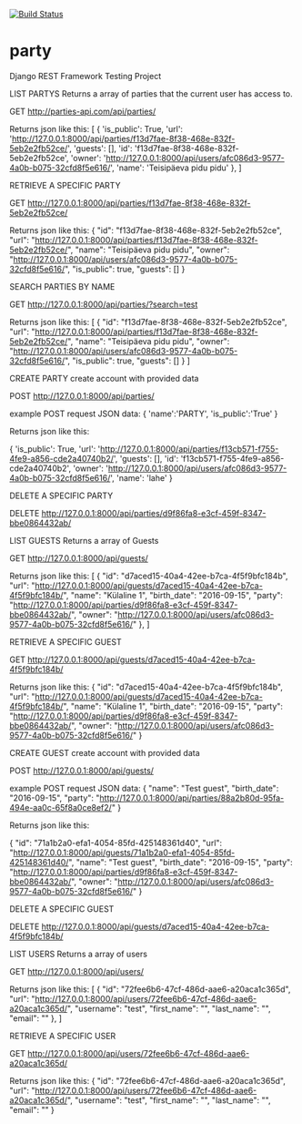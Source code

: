 [![Build Status](https://travis-ci.org/reijoraidma/party.svg?branch=master)](https://travis-ci.org/reijoraidma/party)

# party
Django REST Framework Testing Project


LIST PARTYS
Returns a array of parties that the current user has access to.

GET http://parties-api.com/api/parties/

Returns json like this:
[
    {
        'is_public': True,
        'url': 'http://127.0.0.1:8000/api/parties/f13d7fae-8f38-468e-832f-5eb2e2fb52ce/',
        'guests': [], 'id': 'f13d7fae-8f38-468e-832f-5eb2e2fb52ce',
        'owner': 'http://127.0.0.1:8000/api/users/afc086d3-9577-4a0b-b075-32cfd8f5e616/',
        'name': 'Teisipäeva pidu pidu'
    },
]



RETRIEVE A SPECIFIC PARTY

GET http://127.0.0.1:8000/api/parties/f13d7fae-8f38-468e-832f-5eb2e2fb52ce/

Returns json like this:
{
    "id": "f13d7fae-8f38-468e-832f-5eb2e2fb52ce",
    "url": "http://127.0.0.1:8000/api/parties/f13d7fae-8f38-468e-832f-5eb2e2fb52ce/",
    "name": "Teisipäeva pidu pidu",
    "owner": "http://127.0.0.1:8000/api/users/afc086d3-9577-4a0b-b075-32cfd8f5e616/",
    "is_public": true,
    "guests": []
}



SEARCH PARTIES BY NAME

GET http://127.0.0.1:8000/api/parties/?search=test

Returns json like this:
  [
    {
        "id": "f13d7fae-8f38-468e-832f-5eb2e2fb52ce",
        "url": "http://127.0.0.1:8000/api/parties/f13d7fae-8f38-468e-832f-5eb2e2fb52ce/",
        "name": "Teisipäeva pidu pidu",
        "owner": "http://127.0.0.1:8000/api/users/afc086d3-9577-4a0b-b075-32cfd8f5e616/",
        "is_public": true,
        "guests": []
    }
]



CREATE PARTY
create account with provided data

POST http://127.0.0.1:8000/api/parties/

example POST request JSON data:
{
'name':'PARTY',
'is_public':'True'
}

Returns json like this:

{
    'is_public': True, 'url': 'http://127.0.0.1:8000/api/parties/f13cb571-f755-4fe9-a856-cde2a40740b2/',
    'guests': [],
    'id': 'f13cb571-f755-4fe9-a856-cde2a40740b2',
    'owner': 'http://127.0.0.1:8000/api/users/afc086d3-9577-4a0b-b075-32cfd8f5e616/',
    'name': 'lahe'
}



DELETE A SPECIFIC PARTY

DELETE http://127.0.0.1:8000/api/parties/d9f86fa8-e3cf-459f-8347-bbe0864432ab/



LIST GUESTS
Returns a array of Guests

GET http://127.0.0.1:8000/api/guests/

Returns json like this:
[
    {
        "id": "d7aced15-40a4-42ee-b7ca-4f5f9bfc184b",
        "url": "http://127.0.0.1:8000/api/guests/d7aced15-40a4-42ee-b7ca-4f5f9bfc184b/",
        "name": "Külaline 1",
        "birth_date": "2016-09-15",
        "party": "http://127.0.0.1:8000/api/parties/d9f86fa8-e3cf-459f-8347-bbe0864432ab/",
        "owner": "http://127.0.0.1:8000/api/users/afc086d3-9577-4a0b-b075-32cfd8f5e616/"
    },
]



RETRIEVE A SPECIFIC GUEST

GET http://127.0.0.1:8000/api/guests/d7aced15-40a4-42ee-b7ca-4f5f9bfc184b/

Returns json like this:
{
    "id": "d7aced15-40a4-42ee-b7ca-4f5f9bfc184b",
    "url": "http://127.0.0.1:8000/api/guests/d7aced15-40a4-42ee-b7ca-4f5f9bfc184b/",
    "name": "Külaline 1",
    "birth_date": "2016-09-15",
    "party": "http://127.0.0.1:8000/api/parties/d9f86fa8-e3cf-459f-8347-bbe0864432ab/",
    "owner": "http://127.0.0.1:8000/api/users/afc086d3-9577-4a0b-b075-32cfd8f5e616/"
}



CREATE GUEST
create account with provided data

POST http://127.0.0.1:8000/api/guests/

example POST request JSON data:
{
    "name": "Test guest",
    "birth_date": "2016-09-15",
    "party": "http://127.0.0.1:8000/api/parties/88a2b80d-95fa-494e-aa0c-65f8a0ce8ef2/"
}

Returns json like this:

{
    "id": "71a1b2a0-efa1-4054-85fd-425148361d40",
    "url": "http://127.0.0.1:8000/api/guests/71a1b2a0-efa1-4054-85fd-425148361d40/",
    "name": "Test guest",
    "birth_date": "2016-09-15",
    "party": "http://127.0.0.1:8000/api/parties/d9f86fa8-e3cf-459f-8347-bbe0864432ab/",
    "owner": "http://127.0.0.1:8000/api/users/afc086d3-9577-4a0b-b075-32cfd8f5e616/"
}



DELETE A SPECIFIC GUEST

DELETE http://127.0.0.1:8000/api/guests/d7aced15-40a4-42ee-b7ca-4f5f9bfc184b/



LIST USERS
Returns a array of users

GET http://127.0.0.1:8000/api/users/

Returns json like this:
[
    {
        "id": "72fee6b6-47cf-486d-aae6-a20aca1c365d",
        "url": "http://127.0.0.1:8000/api/users/72fee6b6-47cf-486d-aae6-a20aca1c365d/",
        "username": "test",
        "first_name": "",
        "last_name": "",
        "email": ""
    },
]



RETRIEVE A SPECIFIC USER

GET http://127.0.0.1:8000/api/users/72fee6b6-47cf-486d-aae6-a20aca1c365d/

Returns json like this:
{
    "id": "72fee6b6-47cf-486d-aae6-a20aca1c365d",
    "url": "http://127.0.0.1:8000/api/users/72fee6b6-47cf-486d-aae6-a20aca1c365d/",
    "username": "test",
    "first_name": "",
    "last_name": "",
    "email": ""
}
